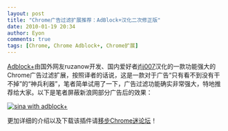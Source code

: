 ```yaml
---
layout: post
title: "Chrome广告过滤扩展推荐：AdBlock+汉化二次修正版"
date: 2010-01-19 20:34
author: Eyon
comments: true
tags: [Chrome, Chrome Adblock+, Chrome扩展]
---
```

[Adblock+](https://chrome.google.com/extensions/detail/chmimgmjdabgiilljdjfbonifbhiglao?hl=zh-cn)由国外网友ruzanow开发、国内爱好者[jfjj007](http://hi.baidu.com/jfjj007/blog/item/4a7362d99b2066e239012f9f.html)汉化的一款功能强大的Chrome广告过滤扩展，按照译者的话说，这是一款对于广告“只有看不到没有干不掉”的“神兵利器”，笔者简单试用了一下，广告过滤功能确实非常强大，特地推荐给大家。以下是笔者屏蔽新浪网部分广告后的效果：

<a href="http://img.chromi.org/2010/01/sina-with-adblock+.png">![](http://img.chromi.org/2010/01/sina-with-adblock+-550x407.png "sina with adblock+")</a>

更加详细的介绍以及下载该插件请[移步Chrome迷论坛](http://bbs.chromi.org/thread-8796-1-1.html)！
